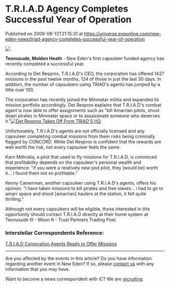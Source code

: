 # T.R.I.A.D Agency Completes Successful Year of Operation
Published on 2009-08-13T21:15:31 at https://universe.eveonline.com/new-eden-news/triad-agency-completes-successful-year-of-operation

![](http://www.eve-ic.net/media/assets/icarticlebanner.png)  
  
 **Teonusude, Molden Heath** \- New Eden's first capsuleer funded agency has recently completed a successful year.  
  
According to Det Resprox, T.R.I.A.D's CEO, the corporation has offered 1427 missions in the past twelve months, 124 of those in just the last 30 days. In addition, the number of capsuleers using TRIAD's agents has jumped by a little over 100.  
  
The corporation has recently joined the Minmatar militia and expanded its mission portfolio accordingly. Det Resprox explains that T.R.I.A.D's combat agent is now able to offer assignments such as "kill Amarrian pilots, shoot down pirates in Minmatar space or to assassinate someone who deserves it."[![Det Resprox Takes Off From TRIAD'S HQ](http://www.eve-ic.net/media/articles/3286/filenamethumb.png)](http://www.eve-ic.net/media/igbd/igbd.php?faction=ic&url=http://www.eve-ic.net/media/articles/3286/filename.png)  
  
Unfortunately, T.R.I.A.D's agents are not officially licensed and any capsuleer completing combat missions from them risks being criminally flagged by CONCORD. While Det Resprox is confident that the rewards are well worth the risk, not every capsuleer feels the same.  
  
Karn Mithralia, a pilot that used to fly missions for T.R.I.A.D, is convinced that profitability depends on the capsuleer's personal wealth and experience: "if you were a relatively new pod pilot, they [would be] worth it... I found them not so profitable."  
  
Kenny Camerman, another capsuleer using T.R.I.A.D's agents, offers his opinion: "I have taken missions to kill pirates and free slaves... i had to go to amarr space and shoot [amarrian] haulers at the station, it felt quite thrilling."  
  
Although not every capsuleers will be eligible, those interested in this opportunity should contact T.R.I.A.D directly at their home system at Teonusude III - Moon 6 - Trust Partners Trading Post.

### Interstellar Correspondents Reference:

[T.R.I.A.D Corporation Agents Ready to Offer Missions](http://www.eveonline.com/news.asp?a=single&nid=1923&tid=3)

* * *

Are you affected by the events in this article? Do you have information regarding another event in New Eden? If so, please [contact us](http://myeve.eve-online.com/news.asp?a=submitrp) with any information that you may have.  
  
Want to become a news correspondent with IC? We are [recruiting](http://www.eveonline.com/isd.asp).
